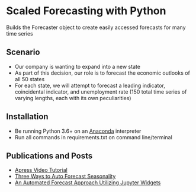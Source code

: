 # Scaled Forecasting with Python
Builds the Forecaster object to create easily accessed forecasts for many time series

## Scenario
- Our company is wanting to expand into a new state
- As part of this decision, our role is to forecast the economic outlooks of all 50 states
- For each state, we will attempt to forecast a leading indicator, coincidental indicator, and unemployment rate (150 total time series of varying lengths, each with its own peculiarities)

## Installation
- Be running Python 3.6+ on an [Anaconda](https://www.anaconda.com/products/individual) interpreter
- Run all commands in requirements.txt on command line/terminal

## Publications and Posts
- [Apress Video Tutorial](https://link.springer.com/video/10.1007/978-1-4842-6893-3)
- [Three Ways to Auto Forecast Seasonality](https://towardsdatascience.com/three-ways-to-auto-forecast-seasonality-b7c96256b771)
- [An Automated Forecast Approach Utilizing Jupyter Widgets](https://towardsdatascience.com/an-automated-forecast-approach-utilizing-jupyter-widgets-142b6c51d314)
